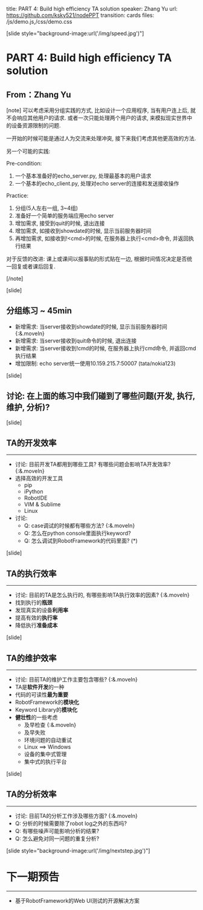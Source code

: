 title: PART 4: Build high efficiency TA solution
speaker: Zhang Yu
url: https://github.com/ksky521/nodePPT
transition: cards
files: /js/demo.js,/css/demo.css

[slide style="background-image:url('/img/speed.jpg')"]

# PART 4: Build high efficiency TA solution
## From：Zhang Yu
[note]
可以考虑采用分组实践的方式, 比如设计一个应用程序, 当有用户连上后, 就不会响应其他用户的请求. 或者一次只能处理两个用户的请求, 来模拟现实世界中的设备资源限制的问题.

一开始的时候可能是通过人为交流来处理冲突, 接下来我们考虑其他更高效的方法.

另一个可能的实践:

Pre-condition:
1. 一个基本准备好的echo_server.py, 处理最基本的用户请求
1. 一个基本的echo_client.py, 处理对echo server的连接和发送接收操作

Practice:
1. 分组(5人左右一组, 3~4组)
1. 准备好一个简单的服务端应用echo server
1. 增加需求, 接受到quit的时候, 退出连接
1. 增加需求, 如接收到showdate的时候, 显示当前服务器时间
1. 再增加需求, 如接收到!\<cmd\>的时候, 在服务器上执行\<cmd\>命令, 并返回执行结果

对于反馈的改进: 课上或课间以报事贴的形式贴在一边, 根据时间情况决定是否统一回复或者课后回复.

[/note]

[slide]

## 分组练习 ~ 45min

* 新增需求: 当server接收到showdate的时候, 显示当前服务器时间 {:&.moveIn}
* 新增需求: 当server接收到quit命令的时候, 退出连接
* 新增需求: 当server接收到!cmd的时候, 在服务器上执行cmd命令, 并返回cmd执行结果
* 增加限制: echo server统一使用10.159.215.7:50007 (tata/nokia123)

[slide]

## 讨论: 在上面的练习中我们碰到了哪些问题(开发, 执行, 维护, 分析)?

[slide]

## TA的开发效率
----
* 讨论: 目前开发TA都用到哪些工具? 有哪些问题会影响TA开发效率? {:&.moveIn}
* 选择高效的开发工具
    * pip
    * iPython
    * RobotIDE
    * VIM & Sublime
    * Linux
* 讨论:
    * Q: case调试的时候都有哪些方法? {:&.moveIn}
    * Q: 怎么在python console里面执行keyword?
    * Q: 怎么调试到RobotFramework的代码里面? (*)

[slide]

## TA的执行效率
----
* 讨论: 目前的TA是怎么执行的, 有哪些影响TA执行效率的因素? {:&.moveIn}
* 找到执行的**瓶颈**
* 发现真实的设备**利用率**
* 提高有效的**执行率**
* 降低执行**准备成本**

[slide]

## TA的维护效率
----
* 讨论: 目前TA的维护工作主要包含哪些? {:&.moveIn}
* TA是**软件开发**的一种
* 代码的可读性**最为重要**
* RobotFramework的**模块化**
* Keyword Library的**模块化**
* **健壮性**的一些考虑
    * 及早检查 {:&.moveIn}
    * 及早失败
    * 环境问题的自动重试
    * Linux ==> Windows
    * 设备的集中式管理
    * 集中式的执行平台

[slide]

## TA的分析效率
----
* 讨论: 目前TA的分析工作涉及哪些方面? {:&.moveIn}
* Q: 分析的时候需要除了robot log之外的东西吗?
* Q: 有哪些噪声可能影响分析的结果?
* Q: 怎么避免对同一问题的重复分析?

[slide style="background-image:url('/img/nextstep.jpg')"]

# 下一期预告
----
* 基于RobotFramework的Web UI测试的开源解决方案
